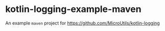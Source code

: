 # kotlin-logging-example-maven

An example `maven` project for https://github.com/MicroUtils/kotlin-logging
